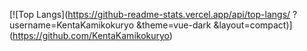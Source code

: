 [![Top Langs](https://github-readme-stats.vercel.app/api/top-langs/
?username=KentaKamikokuryo
&theme=vue-dark
&layout=compact)]
(https://github.com/KentaKamikokuryo)

